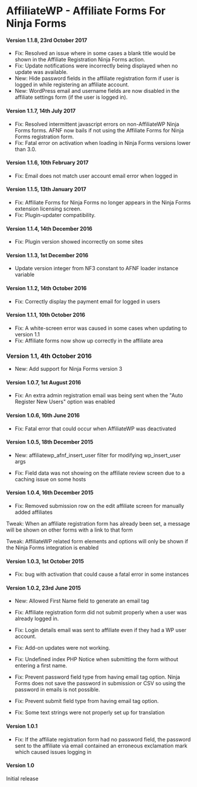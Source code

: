 AffiliateWP - Affiliate Forms For Ninja Forms
====================

#### Version 1.1.8, 23rd October 2017

- Fix: Resolved an issue where in some cases a blank title would be shown in the Affiliate Registration Ninja Forms action.
- Fix: Update notifications were incorrectly being displayed when no update was available.
- New: Hide password fields in the affiliate registration form if user is logged in while registering an affiliate account.
- New: WordPress email and username fields are now disabled in the affiliate settings form (if the user is logged in).

#### Version 1.1.7, 14th July 2017

- Fix: Resolved intermittent javascript errors on non-AffiliateWP Ninja Forms forms. AFNF now bails if not using the Affiliate Forms for Ninja Forms registration form.
- Fix: Fatal error on activation when loading in Ninja Forms versions lower than 3.0.

#### Version 1.1.6, 10th February 2017

- Fix: Email does not match user account email error when logged in

#### Version 1.1.5, 13th January 2017

- Fix: Affiliate Forms for Ninja Forms no longer appears in the Ninja Forms extension licensing screen.
- Fix: Plugin-updater compatibility.

#### Version 1.1.4, 14th December 2016

- Fix: Plugin version showed incorrectly on some sites

#### Version 1.1.3, 1st December 2016

- Update version integer from NF3 constant to AFNF loader instance variable

#### Version 1.1.2, 14th October 2016

- Fix: Correctly display the payment email for logged in users

#### Version 1.1.1, 10th October 2016

- Fix: A white-screen error was caused in some cases when updating to version 1.1
- Fix: Affiliate forms now show up correctly in the affiliate area

### Version 1.1, 4th October 2016

- New: Add support for Ninja Forms version 3

#### Version 1.0.7, 1st August 2016

- Fix: An extra admin registration email was being sent when the "Auto Register New Users" option was enabled

#### Version 1.0.6, 16th June 2016

- Fix: Fatal error that could occur when AffiliateWP was deactivated

#### Version 1.0.5, 18th December 2015

- New: affiliatewp_afnf_insert_user filter for modifying wp_insert_user args

- Fix: Field data was not showing on the affiliate review screen due to a caching issue on some hosts

#### Version 1.0.4, 16th December 2015

- Fix: Removed submission row on the edit affiliate screen for manually added affiliates

Tweak: When an affiliate registration form has already been set, a message will be shown on other forms with a link to that form

Tweak: AffiliateWP related form elements and options will only be shown if the Ninja Forms integration is enabled

#### Version 1.0.3, 1st October 2015

- Fix: bug with activation that could cause a fatal error in some instances

#### Version 1.0.2, 23rd June 2015

- New: Allowed First Name field to generate an email tag

- Fix: Affiliate registration form did not submit properly when a user was already logged in.

- Fix: Login details email was sent to affiliate even if they had a WP user account.

- Fix: Add-on updates were not working.

- Fix: Undefined index PHP Notice when submitting the form without entering a first name.

- Fix: Prevent password field type from having email tag option. Ninja Forms does not save the password in submission or CSV so using the password in emails is not possible.

- Fix: Prevent submit field type from having email tag option.

- Fix: Some text strings were not properly set up for translation

#### Version 1.0.1

- Fix: If the affiliate registration form had no password field, the password sent to the affiliate via email contained an erroneous exclamation mark which caused issues logging in

#### Version 1.0

Initial release
